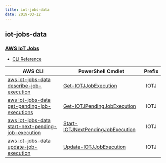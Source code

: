```yaml
---
title: iot-jobs-data
date: 2019-03-12
---
```


## iot-jobs-data

### [AWS IoT Jobs](https://aws.amazon.com/iot/)

* [CLI Reference](https://docs.aws.amazon.com/cli/latest/reference/iot-jobs-data/index.html)

|AWS CLI|PowerShell Cmdlet|Prefix|
|----|----|:--:|
|[aws iot-jobs-data describe-job-execution](https://docs.aws.amazon.com/cli/latest/reference/iot-jobs-data/describe-job-execution.html)|[Get-IOTJJobExecution](https://docs.aws.amazon.com/powershell/latest/reference/items/Get-IOTJJobExecution.html)|IOTJ|
|[aws iot-jobs-data get-pending-job-executions](https://docs.aws.amazon.com/cli/latest/reference/iot-jobs-data/get-pending-job-executions.html)|[Get-IOTJPendingJobExecution](https://docs.aws.amazon.com/powershell/latest/reference/items/Get-IOTJPendingJobExecution.html)|IOTJ|
|[aws iot-jobs-data start-next-pending-job-execution](https://docs.aws.amazon.com/cli/latest/reference/iot-jobs-data/start-next-pending-job-execution.html)|[Start-IOTJNextPendingJobExecution](https://docs.aws.amazon.com/powershell/latest/reference/items/Start-IOTJNextPendingJobExecution.html)|IOTJ|
|[aws iot-jobs-data update-job-execution](https://docs.aws.amazon.com/cli/latest/reference/iot-jobs-data/update-job-execution.html)|[Update-IOTJJobExecution](https://docs.aws.amazon.com/powershell/latest/reference/items/Update-IOTJJobExecution.html)|IOTJ|

